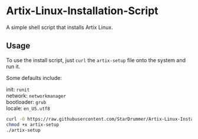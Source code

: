 # Artix-Linux-Installation-Script
A simple shell script that installs Artix Linux.

## Usage
To use the install script, just `curl` the `artix-setup` file onto the system and run it.

Some defaults include:

init: `runit`  
network: `networkmanager`  
bootloader: `grub`  
locale: `en_US.utf8`  

```bash
curl -O https://raw.githubusercontent.com/StarDrummer/Artix-Linux-Installation-Script/main/artix-setup
chmod +x artix-setup
./artix-setup
```
